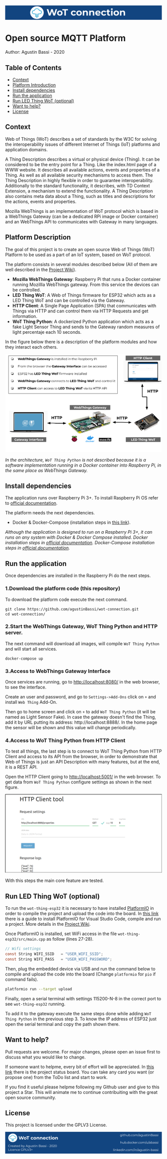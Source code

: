 ![header](doc/header.png)

# Open source MQTT Platform

Author: Agustin Bassi - 2020

## 
## Table of Contents


* [Context](#context)
* [Platform Introduction](#platform-introduction)
* [Install dependencies](#install-dependencies)
* [Run the application](#run-the-application)
* [Run LED Thing WoT (optional)](#run-led-thing-wot-(optional))
* [Want to help?](#want-to-help-?)
* [License](#license)

## 
## Context

Web of Things (WoT) describes a set of standards by the W3C for solving the interoperability issues of different Internet of Things (IoT) platforms and application domains.

A Thing Description describes a virtual or physical device (Thing). It can be considered to be the entry point for a Thing. Like the index.html page of a WWW website. It describes all available actions, events and properties of a Thing. As well as all available security mechanisms to access them. The Thing Description in highly flexible in order to guarantee interoperability. Additionally to the standard functionality, it describes, with TD Context Extension, a mechanism to extend the functionality. A Thing Description also contains meta data about a Thing, such as titles and descriptions for the actions, events and properties.

Mozilla WebThings is an implementation of WoT protocol which is based in a WebThings Gateway (can be a dedicated RPi image or Docker container) and an WebThings API to communicates with Gateway in many languages.

## 
## Platform Description

The goal of this project is to create an open source Web of Things (WoT) Platform to be used as a part of an IoT system, based on WoT protocol.

The platform consists in several modules described below (All of them are well described in the [Project Wiki](https://github.com/agustinBassi/wot-connection/wiki)).

* **Mozilla WebThings Gateway**: Raspberry Pi that runs a Docker container running Mozillla WebThings gateway. From this service the devices can be controlled.
* **LED Thing WoT**: A Web of Things firmware for ESP32 which acts as a LED Thing WoT and can be controlled via the Gateway.
* **HTTP Client**: A Single Page Application (SPA) that communicates with Things via HTTP and can control them via HTTP Requests and get information.
* **WoT Thing Python**: A dockerized Python application which acts as a fake Light Sensor Thing and sends to the Gateway random measures of light percentaje each 10 seconds.

In the figure below there is a description of the platform modules and how they interact each others.

![architecture](doc/architecture.png)

_In the architecture, `WoT Thing Python` is not described because it is a software implementation running in a Docker container into Raspberry Pi, in the same place as WebThings Gateway._

## 
## Install dependencies


The application runs over Raspberry Pi 3+. To install Raspberry Pi OS refer to [official documentation](https://www.raspberrypi.org/documentation/installation/installing-images/).

The platform needs the next dependencies.

* Docker & Docker-Compose (installation steps in [this link](https://devdojo.com/bobbyiliev/how-to-install-docker-and-docker-compose-on-raspberry-pi)).

_Although the application is designed to run on a Raspberry Pi 3+, it can runs on any system with Docker & Docker Compose installed. Docker installation steps in [official documentation](https://docs.docker.com/get-docker/). Docker-Compose installation steps in [official documentation](https://docs.docker.com/compose/install/)._

## 
## Run the application

Once dependencies are installed in the Raspberry Pi do the next steps.

### 1.Download the platform code (this repository)

To download the platform code execute the next command.

```
git clone https://github.com/agustinBassi/wot-connection.git
cd wot-connection/
```

### 2.Start the WebThings Gateway, WoT Thing Python and HTTP server.

The next command will download all images, will compile `WoT Thing Python` and will start all services. 

```
docker-compose up
```

### 3.Access to WebThings Gateway Interface

Once services are running, go to [http://localhost:8080/](http://localhost:8080/) in the web browser, to see the interface.

Create an user and password, and go to `Settings->Add-Ons` click on `+` and install `Web Thing` Add-On.

Then go to home screen and click on `+` to add `WoT Thing Python` (it will be named as Light Sensor Fake). In case the gateway doesn't find the Thing, add it by URL putting its address: http://localhost:8888/. In the home page the sensor will be shown and this value will change periodically.

### 4.Access to WoT Thing Python from HTTP Client

To test all things, the last step is to connect to WoT Thing Python from HTTP Client and access to its API from the browser, in order to demonstrate that Web of Things is just an API Description with many features, but at the end, it is a REST API.

Open the HTTP Client going to [http://localhost:5001/](http://localhost:5001/) in the web browser. To get data from `WoT Thing Python` configure settings as shown in the next figure.

![http-client-running](doc/http-client-running.png)

With this steps the main core feature are tested. 


## 
## Run LED Thing WoT (optional)

To run the `wot-thing-esp32` it is necessary to have installed [PlatformIO](https://platformio.org/) in order to compile the project and upload the code into the board. In [this link](https://iot-es.herokuapp.com/post/details/17) there is a guide to install PlatformIO for Visual Studio Code, compile and run a project. More details in the [Project Wiki](https://github.com/agustinBassi/wot-connection/wiki).

Once PlatformIO is installed, set WiFi access in the file `wot-thing-esp32/src/main.cpp` as follow (lines 27-28).

```c
// Wifi settings
const String WIFI_SSID   = "USER_WIFI_SSID";
const String WIFI_PASS   = "USER_WIFI_PASSWORD";
```

Then, plug the embedded device via USB and run the command below to compile and upload the code into the board (Change `platformio` for `pio` if command fails).

```sh
platformio run --target upload
```

Finally, open a serial terminal with settings 115200-N-8 in the correct port to see `wot-thing-esp32` running.

To add it to the gateway execute the same steps done while adding `WoT Thing Python` in the previous step 3. To know the IP address of ESP32 just open the serial terminal and copy the path shown there. 

## 
## Want to help?

Pull requests are welcome. For major changes, please open an issue first to discuss what you would like to change.

If someone want to helpme, every bit of effort will be appreciated. In [this link](https://github.com/agustinBassi/wot-connection/projects/1) there is the project status board. You can take any card you want (or propose one) from the ToDo list and start to work.

If you find it useful please helpme following my Github user and give to this project a Star. This will animate me to continue contribuiting with the great open source community.

## 
## License

This project is licensed under the GPLV3 License.

![footer](doc/footer.png)